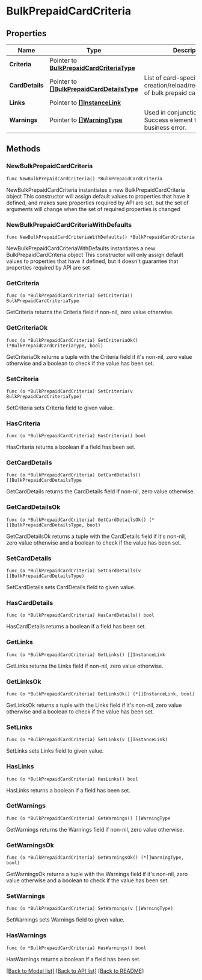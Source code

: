 # BulkPrepaidCardCriteria

## Properties

Name | Type | Description | Notes
------------ | ------------- | ------------- | -------------
**Criteria** | Pointer to [**BulkPrepaidCardCriteriaType**](BulkPrepaidCardCriteriaType.md) |  | [optional] 
**CardDetails** | Pointer to [**[]BulkPrepaidCardDetailsType**](BulkPrepaidCardDetailsType.md) | List of card-specific details for creation/reload/redeem/removal of bulk prepaid cards. | [optional] 
**Links** | Pointer to [**[]InstanceLink**](InstanceLink.md) |  | [optional] 
**Warnings** | Pointer to [**[]WarningType**](WarningType.md) | Used in conjunction with the Success element to define a business error. | [optional] 

## Methods

### NewBulkPrepaidCardCriteria

`func NewBulkPrepaidCardCriteria() *BulkPrepaidCardCriteria`

NewBulkPrepaidCardCriteria instantiates a new BulkPrepaidCardCriteria object
This constructor will assign default values to properties that have it defined,
and makes sure properties required by API are set, but the set of arguments
will change when the set of required properties is changed

### NewBulkPrepaidCardCriteriaWithDefaults

`func NewBulkPrepaidCardCriteriaWithDefaults() *BulkPrepaidCardCriteria`

NewBulkPrepaidCardCriteriaWithDefaults instantiates a new BulkPrepaidCardCriteria object
This constructor will only assign default values to properties that have it defined,
but it doesn't guarantee that properties required by API are set

### GetCriteria

`func (o *BulkPrepaidCardCriteria) GetCriteria() BulkPrepaidCardCriteriaType`

GetCriteria returns the Criteria field if non-nil, zero value otherwise.

### GetCriteriaOk

`func (o *BulkPrepaidCardCriteria) GetCriteriaOk() (*BulkPrepaidCardCriteriaType, bool)`

GetCriteriaOk returns a tuple with the Criteria field if it's non-nil, zero value otherwise
and a boolean to check if the value has been set.

### SetCriteria

`func (o *BulkPrepaidCardCriteria) SetCriteria(v BulkPrepaidCardCriteriaType)`

SetCriteria sets Criteria field to given value.

### HasCriteria

`func (o *BulkPrepaidCardCriteria) HasCriteria() bool`

HasCriteria returns a boolean if a field has been set.

### GetCardDetails

`func (o *BulkPrepaidCardCriteria) GetCardDetails() []BulkPrepaidCardDetailsType`

GetCardDetails returns the CardDetails field if non-nil, zero value otherwise.

### GetCardDetailsOk

`func (o *BulkPrepaidCardCriteria) GetCardDetailsOk() (*[]BulkPrepaidCardDetailsType, bool)`

GetCardDetailsOk returns a tuple with the CardDetails field if it's non-nil, zero value otherwise
and a boolean to check if the value has been set.

### SetCardDetails

`func (o *BulkPrepaidCardCriteria) SetCardDetails(v []BulkPrepaidCardDetailsType)`

SetCardDetails sets CardDetails field to given value.

### HasCardDetails

`func (o *BulkPrepaidCardCriteria) HasCardDetails() bool`

HasCardDetails returns a boolean if a field has been set.

### GetLinks

`func (o *BulkPrepaidCardCriteria) GetLinks() []InstanceLink`

GetLinks returns the Links field if non-nil, zero value otherwise.

### GetLinksOk

`func (o *BulkPrepaidCardCriteria) GetLinksOk() (*[]InstanceLink, bool)`

GetLinksOk returns a tuple with the Links field if it's non-nil, zero value otherwise
and a boolean to check if the value has been set.

### SetLinks

`func (o *BulkPrepaidCardCriteria) SetLinks(v []InstanceLink)`

SetLinks sets Links field to given value.

### HasLinks

`func (o *BulkPrepaidCardCriteria) HasLinks() bool`

HasLinks returns a boolean if a field has been set.

### GetWarnings

`func (o *BulkPrepaidCardCriteria) GetWarnings() []WarningType`

GetWarnings returns the Warnings field if non-nil, zero value otherwise.

### GetWarningsOk

`func (o *BulkPrepaidCardCriteria) GetWarningsOk() (*[]WarningType, bool)`

GetWarningsOk returns a tuple with the Warnings field if it's non-nil, zero value otherwise
and a boolean to check if the value has been set.

### SetWarnings

`func (o *BulkPrepaidCardCriteria) SetWarnings(v []WarningType)`

SetWarnings sets Warnings field to given value.

### HasWarnings

`func (o *BulkPrepaidCardCriteria) HasWarnings() bool`

HasWarnings returns a boolean if a field has been set.


[[Back to Model list]](../README.md#documentation-for-models) [[Back to API list]](../README.md#documentation-for-api-endpoints) [[Back to README]](../README.md)


